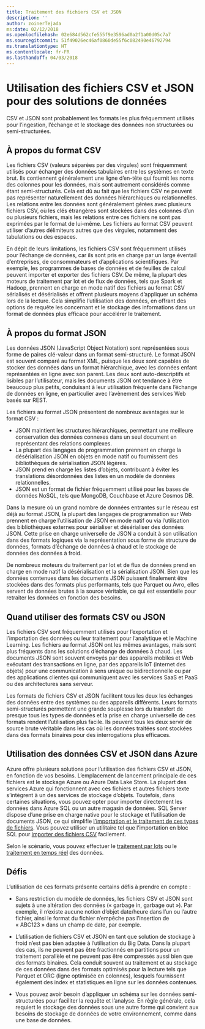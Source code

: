 ```yaml
---
title: Traitement des fichiers CSV et JSON
description: ''
author: zoinerTejada
ms:date: 02/12/2018
ms.openlocfilehash: 02e684d562cfe555f9e3596ad0a2f1a00d05c7a7
ms.sourcegitcommit: 51f49026ec46af0860de55f6c082490e46792794
ms.translationtype: HT
ms.contentlocale: fr-FR
ms.lasthandoff: 04/03/2018
---
```

# <a name="working-with-csv-and-json-files-for-data-solutions"></a>Utilisation des fichiers CSV et JSON pour des solutions de données

CSV et JSON sont probablement les formats les plus fréquemment utilisés pour l’ingestion, l’échange et le stockage des données non structurées ou semi-structurées. 

## <a name="about-csv-format"></a>À propos du format CSV

Les fichiers CSV (valeurs séparées par des virgules) sont fréquemment utilisés pour échanger des données tabulaires entre les systèmes en texte brut. Ils contiennent généralement une ligne d’en-tête qui fournit les noms des colonnes pour les données, mais sont autrement considérés comme étant semi-structurés. Cela est dû au fait que les fichiers CSV ne peuvent pas représenter naturellement des données hiérarchiques ou relationnelles. Les relations entre les données sont généralement gérées avec plusieurs fichiers CSV, où les clés étrangères sont stockées dans des colonnes d’un ou plusieurs fichiers, mais les relations entre ces fichiers ne sont pas exprimées par le format de lui-même. Les fichiers au format CSV peuvent utiliser d’autres délimiteurs autres que des virgules, notamment des tabulations ou des espaces.

En dépit de leurs limitations, les fichiers CSV sont fréquemment utilisés pour l’échange de données, car ils sont pris en charge par un large éventail d’entreprises, de consommateurs et d’applications scientifiques. Par exemple, les programmes de bases de données et de feuilles de calcul peuvent importer et exporter des fichiers CSV. De même, la plupart des moteurs de traitement par lot et de flux de données, tels que Spark et Hadoop, prennent en charge en mode natif des fichiers au format CSV sérialisés et désérialisés et offrent plusieurs moyens d’appliquer un schéma lors de la lecture. Cela simplifie l’utilisation des données, en offrant des options de requête les concernant et le stockage des informations dans un format de données plus efficace pour accélérer le traitement.

## <a name="about-json-format"></a>À propos du format JSON

Les données JSON (JavaScript Object Notation) sont représentées sous forme de paires clé-valeur dans un format semi-structuré. Le format JSON est souvent comparé au format XML, puisque les deux sont capables de stocker des données dans un format hiérarchique, avec les données enfant représentées en ligne avec son parent. Les deux sont auto-descriptifs et lisibles par l’utilisateur, mais les documents JSON ont tendance à être beaucoup plus petits, conduisant à leur utilisation fréquente dans l’échange de données en ligne, en particulier avec l’avènement des services Web basés sur REST. 

Les fichiers au format JSON présentent de nombreux avantages sur le format CSV :

* JSON maintient les structures hiérarchiques, permettant une meilleure conservation des données connexes dans un seul document en représentant des relations complexes.
* La plupart des langages de programmation prennent en charge la désérialisation JSON en objets en mode natif ou fournissent des bibliothèques de sérialisation JSON légères.
* JSON prend en charge les listes d’objets, contribuant à éviter les translations désordonnées des listes en un modèle de données relationnelles.
* JSON est un format de fichier fréquemment utilisé pour les bases de données NoSQL, tels que MongoDB, Couchbase et Azure Cosmos DB.

Dans la mesure où un grand nombre de données entrantes sur le réseau est déjà au format JSON, la plupart des langages de programmation sur Web prennent en charge l’utilisation de JSON en mode natif ou via l’utilisation des bibliothèques externes pour sérialiser et désérialiser des données JSON. Cette prise en charge universelle de JSON a conduit à son utilisation dans des formats logiques via la représentation sous forme de structure de données, formats d’échange de données à chaud et le stockage de données des données à froid.

De nombreux moteurs du traitement par lot et de flux de données prend en charge en mode natif la désérialisation et la sérialisation JSON. Bien que les données contenues dans les documents JSON puissent finalement être stockées dans des formats plus performants, tels que Parquet ou Avro, elles servent de données brutes à la source véritable, ce qui est essentielle pour retraiter les données en fonction des besoins.

## <a name="when-to-use-csv-or-json-formats"></a>Quand utiliser des formats CSV ou JSON

Les fichiers CSV sont fréquemment utilisés pour l’exportation et l’importation des données ou leur traitement pour l’analytique et le Machine Learning. Les fichiers au format JSON ont les mêmes avantages, mais sont plus fréquents dans les solutions d’échange de données à chaud. Les documents JSON sont souvent envoyés par des appareils mobiles et Web exécutant des transactions en ligne, par des appareils IoT (internet des objets) pour une communication à sens unique ou bidirectionnelle ou par des applications clientes qui communiquent avec les services SaaS et PaaS ou des architectures sans serveur. 

Les formats de fichiers CSV et JSON facilitent tous les deux les échanges des données entre des systèmes ou des appareils différents. Leurs formats semi-structurés permettent une grande souplesse lors du transfert de presque tous les types de données et la prise en charge universelle de ces formats rendent l’utilisation plus facile. Ils peuvent tous les deux servir de source brute véritable dans les cas où les données traitées sont stockées dans des formats binaires pour des interrogations plus efficaces. 

## <a name="working-with-csv-and-json-data-in-azure"></a>Utilisation des données CSV et JSON dans Azure

Azure offre plusieurs solutions pour l’utilisation des fichiers CSV et JSON, en fonction de vos besoins. L’emplacement de lancement principale de ces fichiers est le stockage Azure ou Azure Data Lake Store. La plupart des services Azure qui fonctionnent avec ces fichiers et autres fichiers texte s’intègrent à un des services de stockage d’objets. Toutefois, dans certaines situations, vous pouvez opter pour importer directement les données dans Azure SQL ou un autre magasin de données. SQL Server dispose d’une prise en charge native pour le stockage et l’utilisation de documents JSON, ce qui simplifie [l’importation et le traitement de ces types de fichiers](/sql/relational-databases/json/import-json-documents-into-sql-server). Vous pouvez utiliser un utilitaire tel que l’importation en bloc SQL pour [importer des fichiers CSV](/sql/relational-databases/json/import-json-documents-into-sql-server) facilement.

Selon le scénario, vous pouvez effectuer le [traitement par lots](../big-data/batch-processing.md) ou le [traitement en temps réel](../big-data/real-time-processing.md) des données.

## <a name="challenges"></a>Défis

L’utilisation de ces formats présente certains défis à prendre en compte :

* Sans restriction du modèle de données, les fichiers CSV et JSON sont sujets à une altération des données (« garbage in, garbage out »). Par exemple, il n’existe aucune notion d’objet date/heure dans l’un ou l’autre fichier, ainsi le format du fichier n’empêche pas l’insertion de « ABC123 » dans un champ de date, par exemple.

* L’utilisation de fichiers CSV et JSON en tant que solution de stockage à froid n’est pas bien adaptée à l’utilisation du Big Data. Dans la plupart des cas, ils ne peuvent pas être fractionnés en partitions pour un traitement parallèle et ne peuvent pas être compressés aussi bien que des formats binaires. Cela conduit souvent au traitement et au stockage de ces données dans des formats optimisés pour la lecture tels que Parquet et ORC (ligne optimisée en colonnes), lesquels fournissent également des index et statistiques en ligne sur les données contenues.

* Vous pouvez avoir besoin d’appliquer un schéma sur les données semi-structurées pour faciliter la requête et l’analyse. En règle générale, cela requiert le stockage des données sous une autre forme qui convient aux besoins de stockage de données de votre environnement, comme dans une base de données.

